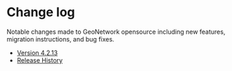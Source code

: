 # Change log

Notable changes made to GeoNetwork opensource including new features, migration instructions, and bug fixes.

-   [Version 4.2.13](version-4.2.13.md)
-   [Release History](history/index.md)
